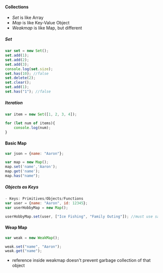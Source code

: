 #### Collections

- *Set* is like Array
- *Map* is like Key-Value Object
- *Weakmap* is like Map, but different

##### Set

```javascript
var set = new Set();
set.add(1);
set.add(2);
set.add(3);
console.log(set.size);
set.has(10); //false
set.delete(2);
set.clear();
set.add(1);
set.has("1"); //false
```

##### Iteration

```javascript
var item = new Set([1, 2, 3, 4]);

for (let num of items){
    console.log(num);
}
```

#### Basic Map

```javascript
var json = {name: "Aaron"};

var map = new Map();
map.set('name','Aaron');
map.get('name');
map.has("name");
```

##### Objects as Keys
```javascript
- Keys: Primitives/Objects/Functions
var user = {name: "Aaron", id: 12345};
var userHobbyMap = new Map();

userHobbyMap.set(user, ["Ice Fishing", "Family Outing"]); //must use same objects as keys
```

#### Weap Map

```javascript
var weak = new WeakMap();

weak.set("name", "Aaron");
weak.get("name");
```
- reference inside weakmap doesn't prevent garbage collection of that object


